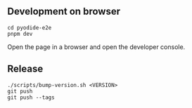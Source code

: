 ## Development on browser

```
cd pyodide-e2e
pnpm dev
```

Open the page in a browser and open the developer console.

## Release

```
./scripts/bump-version.sh <VERSION>
git push
git push --tags
```
